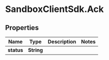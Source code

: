 # SandboxClientSdk.Ack

## Properties
Name | Type | Description | Notes
------------ | ------------- | ------------- | -------------
**status** | **String** |  | 

